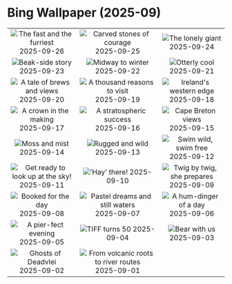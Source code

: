 # Bing Wallpaper (2025-09)

|  |  |  |
|:---:|:---:|:---:|
| ![](https://www.bing.com/th?id=OHR.AutumnChipmunk_EN-CA7669023856_400x240.jpg "The fast and the furriest") 2025-09-26 | ![](https://www.bing.com/th?id=OHR.FortChittorgarh_EN-CA6914700264_400x240.jpg "Carved stones of courage") 2025-09-25 | ![](https://www.bing.com/th?id=OHR.BearLodge_EN-CA5941138960_400x240.jpg "The lonely giant") 2025-09-24 |
| ![](https://www.bing.com/th?id=OHR.ToucanForest_EN-CA5712281059_400x240.jpg "Beak-side story") 2025-09-23 | ![](https://www.bing.com/th?id=OHR.AspenEquinox_EN-CA5015758865_400x240.jpg "Midway to winter") 2025-09-22 | ![](https://www.bing.com/th?id=OHR.IceOtters_EN-CA4744258157_400x240.jpg "Otterly cool") 2025-09-21 |
| ![](https://www.bing.com/th?id=OHR.OktoberfestSwing_EN-CA4280103942_400x240.jpg "A tale of brews and views") 2025-09-20 | ![](https://www.bing.com/th?id=OHR.ThousandIslands_EN-CA4060601894_400x240.jpg "A thousand reasons to visit") 2025-09-19 | ![](https://www.bing.com/th?id=OHR.DunquinIreland_EN-CA7995972934_400x240.jpg "Ireland's western edge") 2025-09-18 |
| ![](https://www.bing.com/th?id=OHR.YoungMoose_EN-CA9323513470_400x240.jpg "A crown in the making") 2025-09-17 | ![](https://www.bing.com/th?id=OHR.OzoneEarth_EN-CA7588653763_400x240.jpg "A stratospheric success") 2025-09-16 | ![](https://www.bing.com/th?id=OHR.BrentonHighlandsNP_EN-CA0999765737_400x240.jpg "Cape Breton views") 2025-09-15 |
| ![](https://www.bing.com/th?id=OHR.HohWaterfall_EN-CA7082475802_400x240.jpg "Moss and mist") 2025-09-14 | ![](https://www.bing.com/th?id=OHR.PointReyesSeashore_EN-CA6892620661_400x240.jpg "Rugged and wild") 2025-09-13 | ![](https://www.bing.com/th?id=OHR.SpinnerDolphins_EN-CA6671326546_400x240.jpg "Swim wild, swim free") 2025-09-12 |
| ![](https://www.bing.com/th?id=OHR.ExtremaduraJamon_EN-CA6493942250_400x240.jpg "Get ready to look up at the sky!") 2025-09-11 | ![](https://www.bing.com/th?id=OHR.YorkshireHay_EN-CA6308294683_400x240.jpg "'Hay' there!") 2025-09-10 | ![](https://www.bing.com/th?id=OHR.SwissSquirrel_EN-CA6118791565_400x240.jpg "Twig by twig, she prepares") 2025-09-09 |
| ![](https://www.bing.com/th?id=OHR.OrchardLibrary_EN-CA5905828145_400x240.jpg "Booked for the day") 2025-09-08 | ![](https://www.bing.com/th?id=OHR.BlueGdansk_EN-CA5626237578_400x240.jpg "Pastel dreams and still waters") 2025-09-07 | ![](https://www.bing.com/th?id=OHR.RufousHummer_EN-CA4791906325_400x240.jpg "A hum-dinger of a day") 2025-09-06 |
| ![](https://www.bing.com/th?id=OHR.SunsetPier_EN-CA4630719241_400x240.jpg "A pier-fect evening") 2025-09-05 | ![](https://www.bing.com/th?id=OHR.TiFF25_EN-CA4935162806_400x240.jpg "TIFF turns 50") 2025-09-04 | ![](https://www.bing.com/th?id=OHR.WrestlingBears_EN-CA6711958224_400x240.jpg "Bear with us") 2025-09-03 |
| ![](https://www.bing.com/th?id=OHR.DeadvleiTrees_EN-CA3439734849_400x240.jpg "Ghosts of Deadvlei") 2025-09-02 | ![](https://www.bing.com/th?id=OHR.YellowstoneRiver_EN-CA9627036432_400x240.jpg "From volcanic roots to river routes") 2025-09-01 |  |
